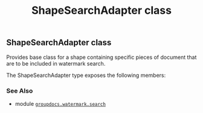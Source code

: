 ﻿---
title: ShapeSearchAdapter class
second_title: GroupDocs.Watermark for Python via .NET API References
description: 
type: docs
url: /python-net/groupdocs.watermark.search/shapesearchadapter/
is_root: false
weight: 80
---

## ShapeSearchAdapter class

Provides base class for a shape containing specific pieces of document that are to be included in watermark
search.



The ShapeSearchAdapter type exposes the following members:


### See Also
* module [`groupdocs.watermark.search`](..)
